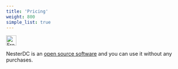 ```yaml
---
title: 'Pricing'
weight: 800
simple_list: true
---
```


<img src="/images/pricing-free.svg" alt="Free" style="height: 2em" />

NesterDC is an [open source software](https://github.com/pqrs-org/NesterDC/) and you can use it without any purchases.
